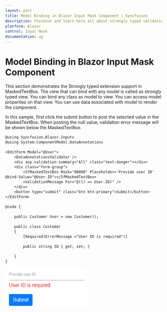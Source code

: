 ```yaml
---
layout: post
title: Model Binding in Blazor Input Mask Component | Syncfusion
description: Checkout and learn here all about strongly typed validation of Syncfusion Blazor Input Mask component and more.
platform: Blazor
control: Input Mask
documentation: ug
---
```


# Model Binding in Blazor Input Mask Component

This section demonstrates the Strongly typed extension support in MaskedTextBox. The view that can bind with any model is called as strongly typed view. You can bind any class as model to view. You can access model properties on that view. You can use data associated with model to render the component.

In this sample, first click the submit button to post the selected value in the MaskedTextBox. When posting the null value, validation error message will be shown below the MaskedTextBox.

```cshtml
@using Syncfusion.Blazor.Inputs
@using System.ComponentModel.DataAnnotations

<EditForm Model="@User">
    <DataAnnotationsValidator />
    <div asp-validation-summary="All" class="text-danger"></div>
    <div class="form-group">
        <SfMaskedTextBox Mask="00000" Placeholder='Provide user ID' @bind-Value="@User.ID"></SfMaskedTextBox>
        <ValidationMessage For="@(() => User.ID)" />
    </div>
    <button type="submit" class="btn btn-primary">Submit</button>
</EditForm>

@code {

    public Customer User = new Customer();

    public class Customer
    {
        [Required(ErrorMessage ="User ID is required")]

        public string ID { get; set; }

    }
}
```


![MaskedTextBox Sample](../images/validation.png)